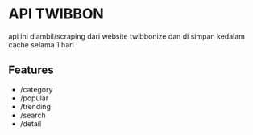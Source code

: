 
# API TWIBBON

api ini diambil/scraping dari website twibbonize dan di simpan kedalam cache selama 1 hari


## Features

- /category
- /popular
- /trending
- /search
- /detail


